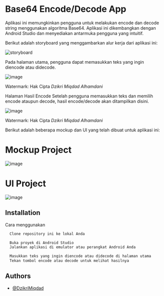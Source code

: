 # **Base64 Encode/Decode App**

Aplikasi ini memungkinkan pengguna untuk melakukan encode dan decode string menggunakan algoritma Base64. Aplikasi ini dikembangkan dengan Android Studio dan menyediakan antarmuka pengguna yang intuitif.

Berikut adalah storyboard yang menggambarkan alur kerja dari aplikasi ini:

![storyboard](https://github.com/user-attachments/assets/a896d399-0e57-45c5-8db0-4ed1960bd4ff)

Pada halaman utama, pengguna dapat memasukkan teks yang ingin diencode atau didecode.

![image](https://github.com/user-attachments/assets/c5e288ed-6ae1-43d3-9be5-860599f9b132)

Watermark: Hak Cipta _Dzikri Miqdad Alhamdani_

Halaman Hasil Encode
Setelah pengguna memasukkan teks dan memilih encode ataupun decode, hasil encode/decode akan ditampilkan disini.

![image](https://github.com/user-attachments/assets/f392d8a2-0add-428b-b0b0-1d251aaac286)

Watermark: Hak Cipta _Dzikri Miqdad Alhamdani_


Berikut adalah beberapa mockup dan UI yang telah dibuat untuk aplikasi ini:

# **Mockup Project**
![image](https://github.com/user-attachments/assets/2a82c884-98ec-48c2-a129-30e942b9bd40)

# **UI Project**

![image](https://github.com/user-attachments/assets/560d172c-31a8-4251-ba1e-6133cef8f4d4)

## Installation

Cara menggunakan

```bash
  Clone repository ini ke lokal Anda
```

```bash
  Buka proyek di Android Studio
  Jalankan aplikasi di emulator atau perangkat Android Anda

  Masukkan teks yang ingin diencode atau didecode di halaman utama
  Tekan tombol encode atau decode untuk melihat hasilnya
```


## Authors

- [@DzikriMiqdad](https://www.github.com/DzikriMiqdad)
